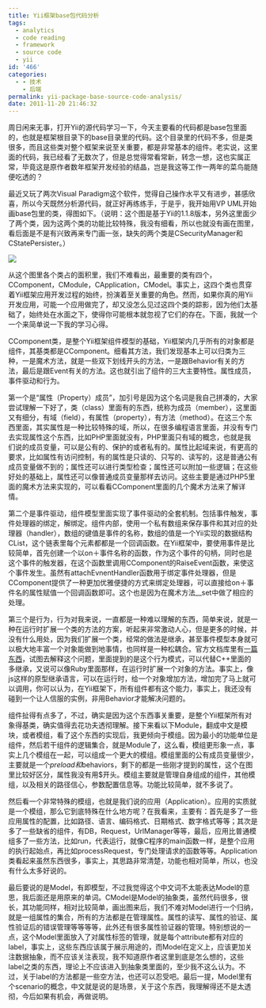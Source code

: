 ```yaml
---
title: Yii框架base包代码分析
tags:
  - analytics
  - code reading
  - framework
  - source code
  - yii
id: '466'
categories:
  - - 技术
    - 后端
permalink: yii-package-base-source-code-analysis/
date: 2011-11-20 21:46:32
---
```


周日闲来无事，打开Yii的源代码学习一下，今天主要看的代码都是base包里面的，也就是框架根目录下的base目录里的代码。这个目录里的代码不多，但是类很多，而且这些类对整个框架来说至关重要，都是非常基本的组件。老实说，这里面的代码，我已经看了无数次了，但是总觉得常看常新，转念一想，这也实属正常，毕竟这是原作者数年框架开发经验的结晶，岂是我这等工作一两年的菜鸟能随便吃透的？

最近又玩了两次Visual Paradigm这个软件，觉得自己操作水平又有进步，甚感欣喜，所以今天既然分析源代码，就正好再练练手，于是乎，我开始用VP UML开始画base包里的类，得图如下。（说明：这个图是基于Yii的1.1.8版本，另外这里面少了两个类，因为这两个类的功能比较特殊，我没有细看，所以也就没有画在图里，看后面是不是有兴致再来专门画一张，缺失的两个类是CSecurityManager和CStatePersister。）
<!-- more -->
[![](https://lh5.googleusercontent.com/-SduLV1_OW1Y/Tsi7h2YNRcI/AAAAAAAAB7U/jSpUIlrODGg/s640/YiiFramework-base.png)](https://picasaweb.google.com/lh/photo/zJ2ZqfcpDfOnu9JobQXA6w?feat=embedwebsite)

从这个图里各个类占的面积里，我们不难看出，最重要的类有四个，CComponent，CModule，CApplication，CModel。事实上，这四个类也贯穿着Yii框架应用开发过程的始终，扮演着至关重要的角色。然而，如果你真的用Yii开发应用，可能一个应用做完了，却又没怎么见过这四个类的踪影，因为他们太基础了，始终处在水面之下，使得你可能根本就忽视了它们的存在。下面，我就一个一个来简单说一下我的学习心得。

CComponent类，是整个Yii框架组件模型的基础，Yii框架内几乎所有的对象都是组件，其基类都是CComponent。细看其方法，我们发现基本上可以归类为三种，一是魔术方法，就是一些双下划线开头的方法，一是跟Behavior有关的方法，最后是跟Event有关的方法。这也就引出了组件的三大主要特性。属性成员，事件驱动和行为。
 
第一个是“属性（Property）成员”，加引号是因为这个名词是我自己拼凑的，大家尝试理解一下好了，类（class）里面有的东西，统称为成员（member），这里面又有细分，有域（field），有属性（property），有方法（method）。在这三个东西里面，其实属性是一种比较特殊的域，所以，在很多编程语言里面，并没有专门去实现属性这个东西，比如PHP里面就没有，PHP里面只有域的概念，也就是我们说的成员变量，可以是公有的、保护的或者私有的。属性比起域来说，有更高的要求，比如属性有访问控制，有的属性是只读的、只写的、读写的，这是普通公有成员变量做不到的；属性还可以进行类型检查；属性还可以附加一些逻辑；在这些好处的基础上，属性还可以像普通成员变量那样去访问。这些主要是通过PHP5里面的魔术方法来实现的，可以看看CComponent里面的几个魔术方法来了解详情。

第二个是事件驱动，组件模型里面实现了事件驱动的全套机制。包括事件触发，事件处理器的绑定，解绑定。组件内部，使用一个私有数组来保存事件和其对应的处理器（handler），数组的键值是事件的名称，数组的值是一个Yii实现的数据结构CList，这个链表里每个元素都都是一个回调函数。在Yii框架中，要使用事件是比较简单，首先创建一个以on＋事件名称的函数，作为这个事件的句柄，同时也是这个事件的触发器，在这个函数里调用CComponent的RaiseEvent函数，来使这个事件发生。虽然有attachEvnentHandler函数用于绑定事件处理器，但是CComponent提供了一种更加优雅便捷的方式来绑定处理器，可以直接给on＋事件名的属性赋值一个回调函数即可。这个也是因为在魔术方法__set中做了相应的处理。

第三个是行为，行为对我来说，一直都是一种难以理解的东西，简单来说，就是一种在运行时扩展一个类的方法的方案，听起来非常激动人心，但是更多的时候，并没有什么用处，因为我们扩展一个类，经常的做法是继承，甚至事件模型本身就可以极大地丰富一个对象能做到地事情，也同样是一种松耦合。官方文档库里有[一篇东西](http://www.yiiframework.com/wiki/44/behaviors-events)，试图去解释这个问题，里面提到的是这个行为模式，可以代替C++里面的多继承，又说可以像Ruby里面那样，在运行时扩展一个对象的方法。事实上，像js这样的原型继承语言，可以在运行时，给一个对象增加方法，增加完了马上就可以调用，你可以认为，在Yii框架下，所有组件都有这个能力，事实上，我还没有碰到一个让人信服的实例，非用Behavior才能解决问题的。
 
组件扯得有点多了，不过，确实是因为这个东西事关重要，是整个Yii框架所有对象得基类，确实值得去花功夫透彻理解。接下来看以下Module，翻成中文是模块，或者模组，看了这个东西的实现后，我更倾向于模组。因为最小的功能单位是组件，然后若干组件的逻辑集合，就是Module了，这么看，模组更形象一点，事实上几个模组在一起，可以组成一个更大的模组。模组里面的公有成员变量很少，主要就是一个$preload和$behaviors，剩下的都是一些刚才提到的属性，这个在图里比较好区分，属性我没有用$开头。模组主要就是管理自身组成的组件，其他模组，以及相关的路径信心，参数配置信息等。功能比较简单，就不多说了。

然后看一个非常特殊的模组，也就是我们说的应用（Application）。应用的实质就是一个模组，那么它到底特殊在什么地方呢？在我看来，主要有：首先是多了一些应用属性的配置，比如路径、语言、编码格式、日期格式、数字格式等等；其次是多了一些缺省的组件，有DB，Request，UrlManager等等，最后，应用比普通模组多了一些方法，比如run，代表运行，就像C程序的main函数一样，是整个应用的执行起始点，再比如processRequest，专门处理请求的函数等等。Application类看起来虽然东西很多，事实上，其思路非常清楚，功能也相对简单，所以，也没有什么太多好说的。

最后要说的是Model，有即模型，不过我觉得这个中文词不太能表达Model的意思，我后面还是用原来的单词。CModel是Model的抽象类，虽然代码很多，很长，其功能同样，相对比较简单，画出图来后，我们不难对Model进行一个归纳，就是一组属性的集合，所有的方法都是在管理属性。属性的读写、属性的验证、属性验证后的错误管理等等等等，此外还有很多属性验证器的管理。特别想说的一点，这个Model里面放入了对属性标签的管理，就是每个attribute都有对应的label，事实上，这些东西应该属于展示用途的，而Model在定义上，应该更加关注数据抽象，而不应该关注表现，我不知道原作者这里到底是怎么想的，这些label之类的东西，理论上不应该进入到抽象类里面的，至少我不这么认为。不过，关于label的方法都是一些空方法，也还可以忍受吧。最后一提，Model里有个scenario的概念，中文就是说的是场景，关于这个东西，我理解得还不是太透彻，今后如果有机会，再做说明。